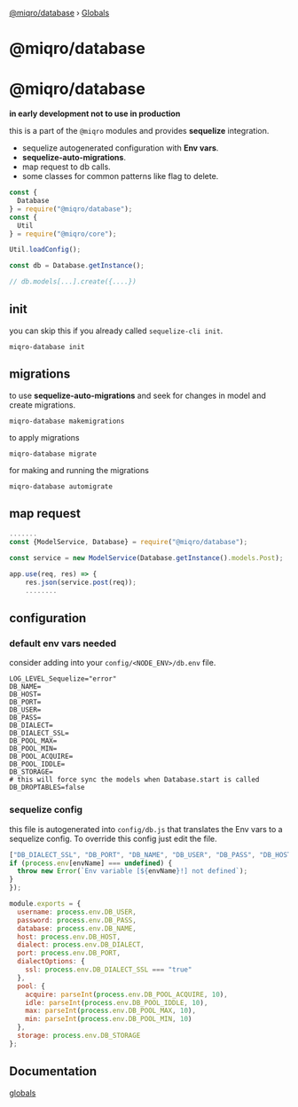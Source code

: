 [@miqro/database](README.md) › [Globals](globals.md)

# @miqro/database

# @miqro/database

**in early development not to use in production**

this is a part of the ```@miqro``` modules and provides **sequelize** integration.

- sequelize autogenerated configuration with **Env vars**.
- **sequelize-auto-migrations**.
- map request to db calls.
- some classes for common patterns like flag to delete. 

```javascript
const {
  Database
} = require("@miqro/database");
const {
  Util
} = require("@miqro/core");

Util.loadConfig();

const db = Database.getInstance();

// db.models[...].create({....})
```

## init

you can skip this if you already called ```sequelize-cli init```. 

```miqro-database init```

## migrations

to use **sequelize-auto-migrations** and seek for changes in model and create migrations.

```miqro-database makemigrations```

to apply migrations

```miqro-database migrate```

for making and running the migrations

```miqro-database automigrate```

## map request

```javascript
.......
const {ModelService, Database} = require("@miqro/database");

const service = new ModelService(Database.getInstance().models.Post);

app.use(req, res) => {
    res.json(service.post(req));
    ........
```

## configuration

### default env vars needed

consider adding into your ```config/<NODE_ENV>/db.env``` file.

```
LOG_LEVEL_Sequelize="error"
DB_NAME=
DB_HOST=
DB_PORT=
DB_USER=
DB_PASS=
DB_DIALECT=
DB_DIALECT_SSL=
DB_POOL_MAX=
DB_POOL_MIN=
DB_POOL_ACQUIRE=
DB_POOL_IDDLE=
DB_STORAGE=
# this will force sync the models when Database.start is called
DB_DROPTABLES=false
```

### sequelize config

this file is autogenerated into ```config/db.js``` that translates the Env vars to a sequelize config. To override this config just edit the file.

```javascript
["DB_DIALECT_SSL", "DB_PORT", "DB_NAME", "DB_USER", "DB_PASS", "DB_HOST", "DB_DIALECT", "DB_POOL_MAX", "DB_POOL_MIN", "DB_POOL_ACQUIRE", "DB_POOL_IDDLE", "DB_STORAGE"].forEach((envName) => {
if (process.env[envName] === undefined) {
  throw new Error(`Env variable [${envName}!] not defined`);
}
});

module.exports = {
  username: process.env.DB_USER,
  password: process.env.DB_PASS,
  database: process.env.DB_NAME,
  host: process.env.DB_HOST,
  dialect: process.env.DB_DIALECT,
  port: process.env.DB_PORT,
  dialectOptions: {
    ssl: process.env.DB_DIALECT_SSL === "true"
  },
  pool: {
    acquire: parseInt(process.env.DB_POOL_ACQUIRE, 10),
    idle: parseInt(process.env.DB_POOL_IDDLE, 10),
    max: parseInt(process.env.DB_POOL_MAX, 10),
    min: parseInt(process.env.DB_POOL_MIN, 10)
  },
  storage: process.env.DB_STORAGE
};
```

## Documentation

[globals](docs/globals.md)

